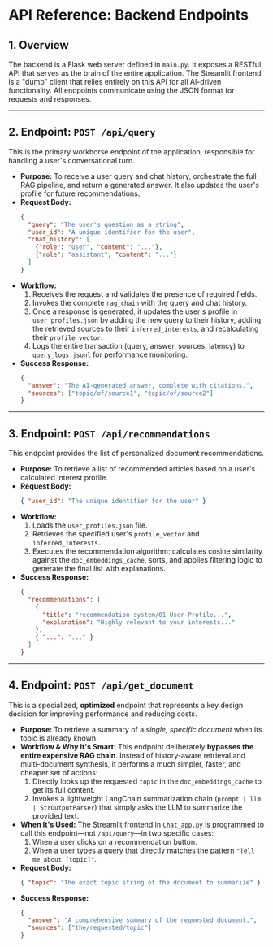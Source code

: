 # API Reference: Backend Endpoints

## 1. Overview

The backend is a Flask web server defined in `main.py`. It exposes a RESTful API that serves as the brain of the entire application. The Streamlit frontend is a "dumb" client that relies entirely on this API for all AI-driven functionality. All endpoints communicate using the JSON format for requests and responses.

---

## 2. Endpoint: `POST /api/query`

This is the primary workhorse endpoint of the application, responsible for handling a user's conversational turn.

*   **Purpose:** To receive a user query and chat history, orchestrate the full RAG pipeline, and return a generated answer. It also updates the user's profile for future recommendations.
*   **Request Body:**
    ```json
    {
      "query": "The user's question as a string",
      "user_id": "A unique identifier for the user",
      "chat_history": [
        {"role": "user", "content": "..."},
        {"role": "assistant", "content": "..."}
      ]
    }
    ```
*   **Workflow:**
    1.  Receives the request and validates the presence of required fields.
    2.  Invokes the complete `rag_chain` with the query and chat history.
    3.  Once a response is generated, it updates the user's profile in `user_profiles.json` by adding the new query to their history, adding the retrieved sources to their `inferred_interests`, and recalculating their `profile_vector`.
    4.  Logs the entire transaction (query, answer, sources, latency) to `query_logs.jsonl` for performance monitoring.
*   **Success Response:**
    ```json
    {
      "answer": "The AI-generated answer, complete with citations.",
      "sources": ["topic/of/source1", "topic/of/source2"]
    }
    ```
---

## 3. Endpoint: `POST /api/recommendations`

This endpoint provides the list of personalized document recommendations.

*   **Purpose:** To retrieve a list of recommended articles based on a user's calculated interest profile.
*   **Request Body:**
    ```json
    { "user_id": "The unique identifier for the user" }
    ```
*   **Workflow:**
    1.  Loads the `user_profiles.json` file.
    2.  Retrieves the specified user's `profile_vector` and `inferred_interests`.
    3.  Executes the recommendation algorithm: calculates cosine similarity against the `doc_embeddings_cache`, sorts, and applies filtering logic to generate the final list with explanations.
*   **Success Response:**
    ```json
    {
      "recommendations": [
        {
          "title": "recommendation-system/01-User-Profile...",
          "explanation": "Highly relevant to your interests..."
        },
        { "...": "..." }
      ]
    }
    ```
---

## 4. Endpoint: `POST /api/get_document`

This is a specialized, **optimized** endpoint that represents a key design decision for improving performance and reducing costs.

*   **Purpose:** To retrieve a summary of a *single, specific document* when its topic is already known.
*   **Workflow & Why It's Smart:**
    This endpoint deliberately **bypasses the entire expensive RAG chain**. Instead of history-aware retrieval and multi-document synthesis, it performs a much simpler, faster, and cheaper set of actions:
    1.  Directly looks up the requested `topic` in the `doc_embeddings_cache` to get its full content.
    2.  Invokes a lightweight LangChain summarization chain (`prompt | llm | StrOutputParser`) that simply asks the LLM to summarize the provided text.
*   **When It's Used:** The Streamlit frontend in `Chat_app.py` is programmed to call this endpoint—not `/api/query`—in two specific cases:
    1.  When a user clicks on a recommendation button.
    2.  When a user types a query that directly matches the pattern `"Tell me about [topic]"`.
*   **Request Body:**
    ```json
    { "topic": "The exact topic string of the document to summarize" }
    ```
*   **Success Response:**
    ```json
    {
      "answer": "A comprehensive summary of the requested document.",
      "sources": ["the/requested/topic"]
    }
    ```